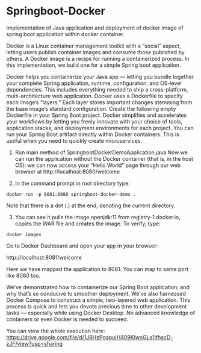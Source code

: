 # Springboot-Docker

Implementation of Java application and deployment of docker image of spring boot application within docker container.

Docker is a Linux container management toolkit with a “social” aspect, letting users publish container images and consume those published by others. A Docker image is a recipe for running a containerized process. In this implementation, we build one for a simple Spring boot application.

Docker helps you containerize your Java app — letting you bundle together your complete Spring application, runtime, configuration, and OS-level dependencies. This includes everything needed to ship a cross-platform, multi-architecture web application.
Docker uses a Dockerfile to specify each image’s “layers.” Each layer stores important changes stemming from the base image’s standard configuration. Create the following empty Dockerfile in your Spring Boot project.
Docker simplifies and accelerates your workflows by letting you freely innovate with your choice of tools, application stacks, and deployment environments for each project. You can run your Spring Boot artifact directly within Docker containers. This is useful when you need to quickly create microservices.


1. Run main method of SpringbootDockerDemoApplication.java
Now we can run the application without the Docker container (that is, in the host OS): we can now access your “Hello World” page through our web browser at http://localhost:8080/welcome

2. In the command prompt in root directory type: 

```
docker run -p 8081:8080 springboot-docker-demo .
```

Note that there is a dot (.) at the end, denoting the current directory.

3. You can see it pulls the image openjdk:11 from registry-1.docker.io, copies the WAR file and creates the image. To verify, type:

```
docker images
```


Go to Docker Dashboard and open your app in your browser: 

http://localhost:8081/welcome

Here we have mapped the application to 8081. You can map to same port like 8080 too.


We’ve demonstrated how to containerize our Spring Boot application, and why that’s so conducive to smoother deployment. We’ve also harnessed Docker Compose to construct a simple, two-layered web application. This process is quick and lets you devote precious time to other development tasks — especially while using Docker Desktop. No advanced knowledge of containers or even Docker is needed to succeed.

You can view the whole execution here: https://drive.google.com/file/d/1J8HzPgapuIH409KlwoGLs1ifhscD-zJF/view?usp=sharing
